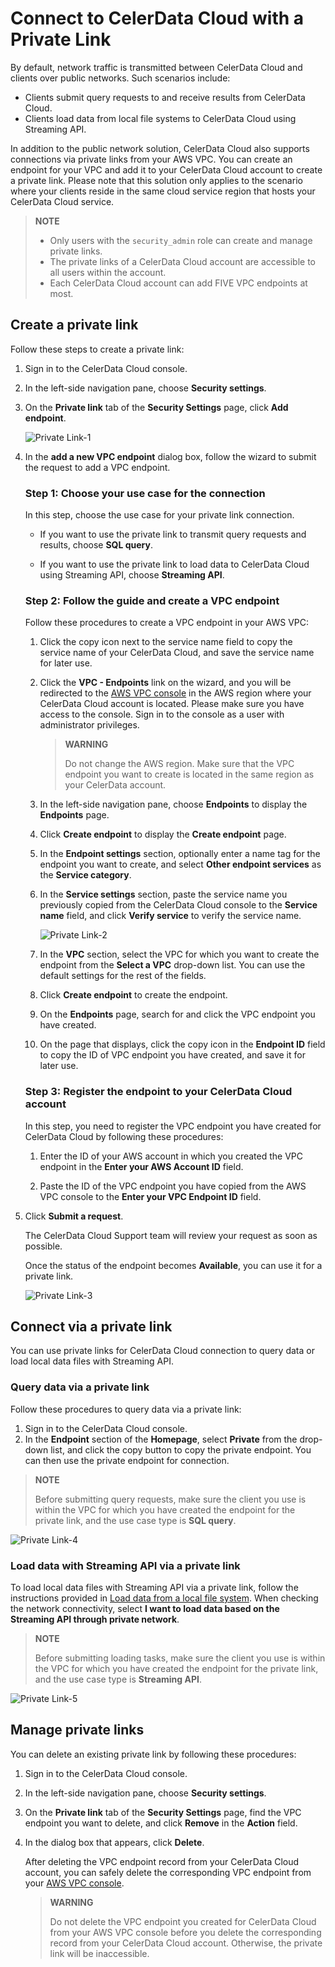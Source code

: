 # Connect to CelerData Cloud with a Private Link

By default, network traffic is transmitted between CelerData Cloud and clients over public networks. Such scenarios include:

- Clients submit query requests to and receive results from CelerData Cloud.
- Clients load data from local file systems to CelerData Cloud using Streaming API.

In addition to the public network solution, CelerData Cloud also supports connections via private links from your AWS VPC. You can create an endpoint for your VPC and add it to your CelerData Cloud account to create a private link. Please note that this solution only applies to the scenario where your clients reside in the same cloud service region that hosts your CelerData Cloud service.

> **NOTE**
>
> - Only users with the `security_admin` role can create and manage private links.
> - The private links of a CelerData Cloud account are accessible to all users within the account.
> - Each CelerData Cloud account can add FIVE VPC endpoints at most.

## Create a private link

Follow these steps to create a private link:

1. Sign in to the CelerData Cloud console.

2. In the left-side navigation pane, choose **Security settings**.

3. On the **Private link** tab of the **Security Settings** page, click **Add endpoint**.

   ![Private Link-1](../assets/private_link-1.png)

4. In the **add a new VPC endpoint** dialog box, follow the wizard to submit the request to add a VPC endpoint.

   ###  Step 1: Choose your use case for the connection

   In this step, choose the use case for your private link connection.

   - If you want to use the private link to transmit query requests and results, choose **SQL query**.

   - If you want to use the private link to load data to CelerData Cloud using Streaming API, choose **Streaming API**.

   ###  Step 2: Follow the guide and create a VPC endpoint

   Follow these procedures to create a VPC endpoint in your AWS VPC:

   1. Click the copy icon next to the service name field to copy the service name of your CelerData Cloud, and save the service name for later use.

   2. Click the **VPC - Endpoints** link on the wizard, and you will be redirected to the [AWS VPC console](https://console.aws.amazon.com/vpc/) in the AWS region where your CelerData Cloud account is located. Please make sure you have access to the console. Sign in to the console as a user with administrator privileges.

      > **WARNING**
      >
      > Do not change the AWS region. Make sure that the VPC endpoint you want to create is located in the same region as your CelerData account.

   3. In the left-side navigation pane, choose **Endpoints** to display the **Endpoints** page.

   4. Click **Create endpoint** to display the **Create endpoint** page.

   5. In the **Endpoint settings** section, optionally enter a name tag for the endpoint you want to create, and select **Other endpoint services** as the **Service category**.

   6. In the **Service settings** section, paste the service name you previously copied from the CelerData Cloud console to the **Service name** field, and click **Verify service** to verify the service name.

      ![Private Link-2](../assets/private_link-2.png)

   7. In the **VPC** section, select the VPC for which you want to create the endpoint from the **Select a VPC** drop-down list. You can use the default settings for the rest of the fields.

   8. Click **Create endpoint** to create the endpoint.

   9. On the **Endpoints** page, search for and click the VPC endpoint you have created.

   10. On the page that displays, click the copy icon in the **Endpoint ID** field to copy the ID of VPC endpoint you have created, and save it for later use.

   ###  Step 3: Register the endpoint to your CelerData Cloud account

   In this step, you need to register the VPC endpoint you have created for CelerData Cloud by following these procedures:

   1. Enter the ID of your AWS account in which you created the VPC endpoint in the **Enter your AWS Account ID** field.

   2. Paste the ID of the VPC endpoint you have copied from the AWS VPC console to the **Enter your VPC Endpoint ID** field.

5. Click **Submit a request**.

   The CelerData Cloud Support team will review your request as soon as possible.

   Once the status of the endpoint becomes **Available**, you can use it for a private link.

   ![Private Link-3](../assets/private_link-3.png)

## Connect via a private link

You can use private links for CelerData Cloud connection to query data or load local data files with Streaming API.

### Query data via a private link

Follow these procedures to query data via a private link:

1. Sign in to the CelerData Cloud console.
2. In the **Endpoint** section of the **Homepage**, select **Private** from the drop-down list, and click the copy button to copy the private endpoint. You can then use the private endpoint for connection.

> **NOTE**
>
> Before submitting query requests, make sure the client you use is within the VPC for which you have created the endpoint for the private link, and the use case type is **SQL query**.

![Private Link-4](../assets/private_link-4.png)

### Load data with Streaming API via a private link

To load local data files with Streaming API via a private link, follow the instructions provided in [Load data from a local file system](../loading/loading_from_local). When checking the network connectivity, select **I want to load data based on the Streaming API through private network**.

> **NOTE**
>
> Before submitting loading tasks, make sure the client you use is within the VPC for which you have created the endpoint for the private link, and the use case type is **Streaming API**.

![Private Link-5](../assets/private_link-5.png)

## Manage private links

You can delete an existing private link by following these procedures:

1. Sign in to the CelerData Cloud console.

2. In the left-side navigation pane, choose **Security settings**.

3. On the **Private link** tab of the **Security Settings** page, find the VPC endpoint you want to delete, and click **Remove** in the **Action** field.

4. In the dialog box that appears, click **Delete**.

   After deleting the VPC endpoint record from your CelerData Cloud account, you can safely delete the corresponding VPC endpoint from your [AWS VPC console](https://console.aws.amazon.com/vpc/).

   > **WARNING**
   >
   > Do not delete the VPC endpoint you created for CelerData Cloud from your AWS VPC console before you delete the corresponding record from your CelerData Cloud account. Otherwise, the private link will be inaccessible.

